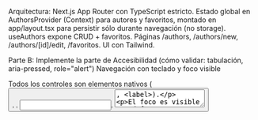 Arquitectura: Next.js App Router con TypeScript estricto. Estado global en AuthorsProvider (Context) para autores y favoritos, montado en app/layout.tsx para persistir sólo durante navegación (no storage). useAuthors expone CRUD + favoritos. Páginas /authors, /authors/new, /authors/[id]/edit, /favoritos. UI con Tailwind.

Parte B: Implemente la parte de Accesibilidad (cómo validar: tabulación, aria-pressed, role="alert") 
Navegación con teclado y foco visible

Todos los controles son elementos nativos (<button>, <a>, <input>, <textarea>, <label>).

El foco es visible por defecto y se refuerza con utilidades de Tailwind (focus:ring-2, etc.) en botones de formulario.

Código relevante:

components/AuthorForm.tsx (inputs/botón con estilos de foco)

components/AuthorList.tsx (botones de acciones)


Atributos ARIA en acciones

Botón de favoritos usa aria-pressed="true|false" para anunciar el estado (toggle) y aria-label para describir la acción.

Botones Editar y Eliminar tienen aria-label con el nombre del autor.

Código: components/AuthorList.tsx.


Mensajes de error anunciados y asociación de campos

El formulario usa React Hook Form y expone errores con <p role="alert" id="error-…">.

Cada <input> indica aria-invalid y se asocia al mensaje vía aria-describedby.

Labels conectados con htmlFor/id.

Código: components/AuthorForm.tsx.


Estructura semántica

Encabezados (<h1>, <h2>) y listas (<ul>/<li>) en las páginas.

Errores generales del fetch se muestran con role="alert".

Código: app/authors/page.tsx, components/AuthorList.tsx.



Cómo correr:

Frontend: .env.local con NEXT_PUBLIC_API_BASE=http://127.0.0.1:8080, luego npm run dev 
